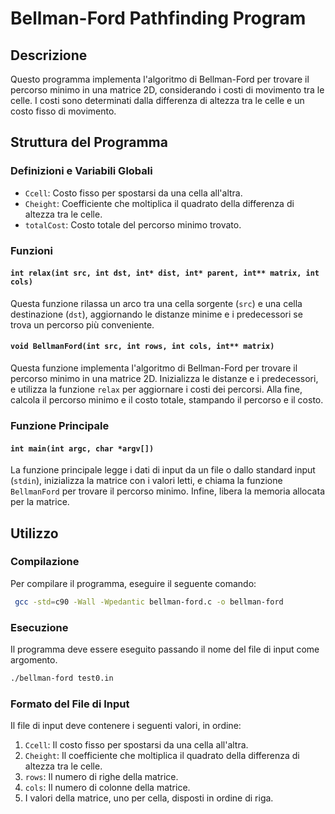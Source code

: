 # Bellman-Ford Pathfinding Program

## Descrizione

Questo programma implementa l'algoritmo di Bellman-Ford per trovare il percorso minimo in una matrice 2D, considerando i costi di movimento tra le celle. I costi sono determinati dalla differenza di altezza tra le celle e un costo fisso di movimento.

## Struttura del Programma

### Definizioni e Variabili Globali

- `Ccell`: Costo fisso per spostarsi da una cella all'altra.
- `Cheight`: Coefficiente che moltiplica il quadrato della differenza di altezza tra le celle.
- `totalCost`: Costo totale del percorso minimo trovato.

### Funzioni

#### `int relax(int src, int dst, int* dist, int* parent, int** matrix, int cols)`
Questa funzione rilassa un arco tra una cella sorgente (`src`) e una cella destinazione (`dst`), aggiornando le distanze minime e i predecessori se trova un percorso più conveniente.

#### `void BellmanFord(int src, int rows, int cols, int** matrix)`
Questa funzione implementa l'algoritmo di Bellman-Ford per trovare il percorso minimo in una matrice 2D. Inizializza le distanze e i predecessori, e utilizza la funzione `relax` per aggiornare i costi dei percorsi. Alla fine, calcola il percorso minimo e il costo totale, stampando il percorso e il costo.

### Funzione Principale

#### `int main(int argc, char *argv[])`
La funzione principale legge i dati di input da un file o dallo standard input (`stdin`), inizializza la matrice con i valori letti, e chiama la funzione `BellmanFord` per trovare il percorso minimo. Infine, libera la memoria allocata per la matrice.

## Utilizzo

### Compilazione

Per compilare il programma, eseguire il seguente comando:

```bash
 gcc -std=c90 -Wall -Wpedantic bellman-ford.c -o bellman-ford
```

### Esecuzione

Il programma deve essere eseguito passando il nome del file di input come argomento.

```bash
./bellman-ford test0.in
```

### Formato del File di Input

Il file di input deve contenere i seguenti valori, in ordine:

1. `Ccell`: Il costo fisso per spostarsi da una cella all'altra.
2. `Cheight`: Il coefficiente che moltiplica il quadrato della differenza di altezza tra le celle.
3. `rows`: Il numero di righe della matrice.
4. `cols`: Il numero di colonne della matrice.
5. I valori della matrice, uno per cella, disposti in ordine di riga.

